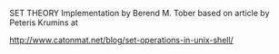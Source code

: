 SET THEORY
  Implementation by Berend M. Tober based on article by Peteris Krumins at 

  http://www.catonmat.net/blog/set-operations-in-unix-shell/
